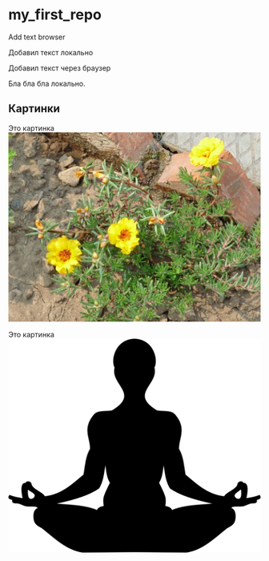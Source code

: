 # my_first_repo

Add text browser

Добавил текст локально

Добавил текст через браузер


Бла бла бла локально.


## Картинки 

Это картинка 
![Zfedfef](tsvetok-portulak-6-1.jpg)


Это картинка 
![выаупцыкуфу](yoga-3163283_1280.webp)
